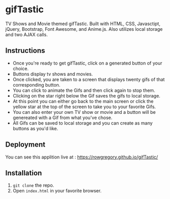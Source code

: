 # gifTastic

TV Shows and Movie themed gifTastic. Built with HTML, CSS, Javasctipt, jQuery, Bootstrap, Font Awesome, and Anime.js. Also utilizes local storage and two AJAX calls.

## Instructions
* Once you're ready to get gifTastic, click on a generated button of your choice.
* Buttons display tv shows and movies.
* Once clicked, you are taken to a screen that displays twenty gifs of that corresponding button.
* You can click to animate the Gifs and then click again to stop them.
* Clicking on the star right below the Gif saves the gifs to local storage. 
* At this point you can either go back to the main screen or click the yellow star at the top of the screen to take you to your favorite Gifs.
* You can also enter your own TV show or movie and a button will be genereated with a Gif from what you've chose.
* All Gifs can be saved to local storage and you can create as many buttons as you'd like.


## Deployment

You can see this applition live at : https://rowgregory.github.io/gifTastic/

## Installation
1. `git clone` the repo.
2. Open `index.html` in your favorite browser.
